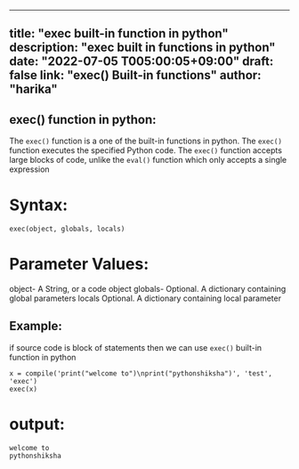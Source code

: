 
---
title: "exec built-in function in python"
description: "exec built in functions in python"
date: "2022-07-05 T005:00:05+09:00"
draft: false
link: "exec() Built-in functions"
author: "harika"
---
## exec() function in python:

The `exec()` function is a one of the built-in functions in python.
The `exec()` function executes the specified Python code.
The `exec()` function accepts large blocks of code, unlike the `eval()` function which only accepts a single expression

# Syntax:
```
exec(object, globals, locals)
```

# Parameter Values:
object-	A String, or a code object
globals- Optional. A dictionary containing global parameters
locals 	Optional. A dictionary containing local parameter

## Example: 
if source code is block of statements then we can use `exec()` built-in function in python
```
x = compile('print("welcome to")\nprint("pythonshiksha")', 'test', 'exec')
exec(x) 
```
# output:
```
welcome to
pythonshiksha
```